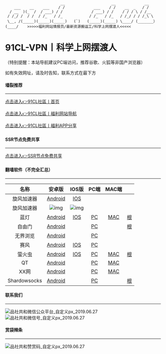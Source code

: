 
                             __                     __             __          
	    ___    __    ___    / /             ___    / /    __  _   / /           
	  / __  )(_  /  / ___) / /             / ___) / /    / / / \ / /__          
	 / /_/ /  / /  / /_   / /_            / /_   / /_   / /_/ / / /_\ \         
	 \__, /(_____)(_____)(_____)   (`)   (_____)(_____) \____/ (_______）       
	(____/    >>>>>福利网站情报员/最新资源搬运工/科学上网摆渡人<<<<<                

# 91CL-VPN丨科学上网摆渡人

（特别提醒：本站导航建议PC端访问，推荐谷歌、火狐等非国产浏览器）

如有失效网址，请及时告知，联系方式在最下方


#### 墙裂推荐

------

[点击进入👉91CL社區丨首页]( https://github.com/91CL/91CL/blob/master/README.md )

[点击进入👉91CL社區丨福利网站导航]( https://github.com/91CL/91CL-Nav/blob/master/README.md )

[点击进入👉91CL社區丨福利APP分享]( https://github.com/91CL/91CL-APP/blob/master/README.md )

#### SSR节点免费共享

------

[点击进入👉SSR节点免费共享]( https://github.com/91CL/91CL-VPN/blob/master/20191225SSR%E8%8A%82%E7%82%B9%E5%85%8D%E8%B4%B9%E5%85%B1%E4%BA%AB )

#### 翻墙软件（不完全汇总）

------

|     名称     |                            安卓版                            |                            IOS版                             |                             PC端                             |                            MAC端                             |                                                              |
| :----------: | :----------------------------------------------------------: | :----------------------------------------------------------: | :----------------------------------------------------------: | :----------------------------------------------------------: | ------------------------------------------------------------ |
|  旋风加速器  | [Android](https://www.privacypic.com/images/2019/11/18/iosa97ea2bee03946dd.jpg) | [IOS](https://www.privacypic.com/images/2019/11/18/f56a5f1081defb1daac6ea7fa5cace6a7a0bc50f9dba2f3b.jpg) |                                                              |                                                              |                                                              |
|  旋风加速器  | ![img](https://www.privacypic.com/images/2019/11/18/f56a5f1081defb1daac6ea7fa5cace6a7a0bc50f9dba2f3b.jpg) | ![img](https://www.privacypic.com/images/2019/11/18/iosa97ea2bee03946dd.jpg) |                                                              |                                                              |                                                              |
|     蓝灯     |      [Android](https://getlantern.org/zh_CN/index.html)      |        [IOS](https://getlantern.org/zh_CN/index.html)        |        [PC](https://getlantern.org/zh_CN/index.html)         |        [MAC](https://getlantern.org/zh_CN/index.html)        | [根](https://github.com/getlantern/lantern)                  |
|    自由门    |     [Android](https://s3cdn.hofeel.xyz/leap2.html?i=a3)      |                                                              |        [PC](https://s3cdn.hofeel.xyz/leap2.html?i=a1)        |                                                              | [根](https://github.com/sglfree/freesky/wiki/%E8%87%AA%E7%94%B1%E9%97%A8%E6%9C%80%E6%96%B0%E7%89%88%E4%B8%8B%E8%BD%BD-%E6%97%A0%E7%95%8C%E6%B5%8F%E8%A7%88%E6%9C%80%E6%96%B0%E6%AD%A3%E5%BC%8F%E7%89%88%E4%B8%8B%E8%BD%BD-%E7%BF%BB%E5%A2%99%E8%BD%AF%E4%BB%B6%E4%B8%8B%E8%BD%BD) |
|   无界浏览   |     [Android](https://s3cdn.hofeel.xyz/leap2.html?i=a3)      |                                                              |        [PC](https://s3cdn.hofeel.xyz/leap2.html?i=a2)        |                                                              |                                                              |
|     赛风     |     [Android](https://s3cdn.hofeel.xyz/leap2.html?i=a4)      | [IOS](https://itunes.apple.com/us/app/psiphon/id1276263909?ls=1&mt=8) |        [PC](https://s3cdn.hofeel.xyz/leap2.html?i=a4)        |                                                              |                                                              |
|    萤火虫    | [Android](https://raw.githubusercontent.com/cdtmirrors/yhc/master/yhc.apk) | [IOS](https://itunes.apple.com/cn/app/%E5%B0%BC%E9%A9%AC%E4%BB%A3%E7%90%86/id1260125306?mt=8) | [PC](https://raw.githubusercontent.com/cdtmirrors/yhc/master/yhc.exe) | [MAC](https://raw.githubusercontent.com/cdtmirrors/yhc/master/yhc.dmg) | [根](https://github.com/yinghuocho/firefly-proxy)            |
|      QT      | [Android](https://github.com/QTGate/CoNETPlatform-Android/releases/download/v1.0.2/app-release.apk) |                                                              | [PC](https://github.com/QTGate/QTGate-Desktop-Client/releases) | [MAC](https://github.com/QTGate/QTGate-Desktop-Client/releases) |                                                              |
|     XX网     |  [Android](https://github.com/XndroidDev/Xndroid/releases)   |                                                              | [PC](https://github.com/XX-net/XX-Net/blob/master/code/default/download.md) | [MAC](https://github.com/XX-net/XX-Net/blob/master/code/default/download.md) |                                                              |
| Shardowsocks | [Android](https://github.com/shadowsocks/shadowsocks-android) |                                                              |   [PC](https://github.com/shadowsocks/shadowsocks-windows)   |                                                              | [根](https://github.com/shadowsocks)                         |

#### 联系我们

------

![品社共和微信公众平台_自定义px_2019.06.27](https://www.privacypic.com/images/2019/06/27/_px_2019.067d17e8e9094fd426.jpg)![品社共和微信号_自定义px_2019.06.27](https://www.privacypic.com/images/2019/06/27/_px_2019.063232c5dc9a64393c.jpg)

#### 赏袋辣条

------

![品社共和赞赏码_自定义px_2019.06.27](https://www.privacypic.com/images/2019/06/27/_201906271634338e25f40d02831e14.md.jpg)
